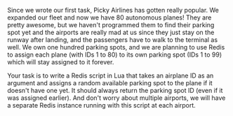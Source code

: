 Since we wrote our first task, Picky Airlines has gotten really popular. We expanded our fleet
and now we have 80 autonomous planes! They are pretty awesome, but we haven't
programmed them to find their parking spot yet and the airports are really mad at us since they
just stay on the runway after landing, and the passengers have to walk to the terminal as well.
We own one hundred parking spots, and we are planning to use Redis to assign each plane
(with IDs 1 to 80) to its own parking spot (IDs 1 to 99) which will stay assigned to it forever.

Your task is to write a Redis script in Lua that takes an airplane ID as an argument and assigns
a random available parking spot to the plane if it doesn't have one yet. It should always return
the parking spot ID (even if it was assigned earlier). And don't worry about multiple airports, we will have a separate Redis instance running with this script at each airport.

